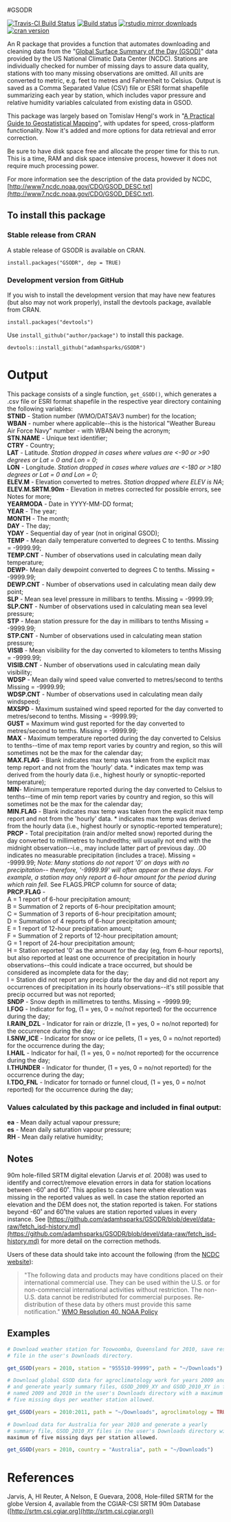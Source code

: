 #GSODR

[![Travis-CI Build Status](https://travis-ci.org/adamhsparks/GSODR.svg?branch=master)](https://travis-ci.org/adamhsparks/GSODR)
[![Build status](https://ci.appveyor.com/api/projects/status/8daqtllo2sg6me07/branch/master?svg=true)](https://ci.appveyor.com/project/adamhsparks/GSODR/branch/master?svg=true)
[![rstudio mirror downloads](http://cranlogs.r-pkg.org/badges/GSODR?color=brightgreen)](https://github.com/metacran/cranlogs.app)
[![cran version](http://www.r-pkg.org/badges/version/GSODR)](https://cran.r-project.org/package=GSODR)

An R package that provides a function that automates downloading and cleaning data from the "[Global Surface Summary of the Day (GSOD)](https://data.noaa.gov/dataset/global-surface-summary-of-the-day-gsod)" data provided by the US National Climatic Data Center (NCDC). Stations are individually checked for number of missing days to assure data quality, stations with too many missing observations are omitted. All units are converted to metric, e.g. feet to metres and Fahrenheit to Celsius. Output is saved as a Comma Separated Value (CSV) file or ESRI format shapefile summarizing each year by station, which includes vapor pressure and relative humidity variables calculated from existing data in GSOD.

This package was largely based on Tomislav Hengl's work in "[A Practical Guide to Geostatistical Mapping](http://spatial-analyst.net/book/getGSOD.R)", with updates for speed, cross-platform functionality. Now it's added and more options for data retrieval and error correction.

Be sure to have disk space free and allocate the proper time for this to run. This is a time, RAM and disk space intensive process, however it does not require much processing power. 

For more information see the description of the data provided by NCDC, [http://www7.ncdc.noaa.gov/CDO/GSOD_DESC.txt](http://www7.ncdc.noaa.gov/CDO/GSOD_DESC.txt).

## To install this package
### Stable release from CRAN
A stable release of GSODR is available on CRAN.

`install.packages("GSODR", dep = TRUE)`

### Development version from GitHub
If you wish to install the development version that may have new features (but also may not work properly), install the devtools package, available from CRAN.

`install.packages("devtools")`

Use `install_github("author/package")` to install this package.

`devtools::install_github("adamhsparks/GSODR")`

# Output
This package consists of a single function, `get_GSOD()`, which generates a 
.csv file or ESRI format shapefile in the respective year directory containing the following variables:  
**STNID** - Station number (WMO/DATSAV3 number) for the location;  
**WBAN** - number where applicable--this is the historical "Weather Bureau Air
Force Navy" number - with WBAN being the acronym;  
**STN.NAME** - Unique text identifier;  
**CTRY** - Country;  
**LAT** - Latitude. *Station dropped in cases where values are <-90 or >90 degrees or Lat = 0 and Lon = 0*;  
**LON** - Longitude. *Station dropped in cases where values are <-180 or >180 degrees or Lat = 0 and Lon = 0*;  
**ELEV.M** - Elevation converted to metres. *Station dropped where ELEV is NA*;  
**ELEV.M.SRTM.90m** - Elevation in metres corrected for possible errors, see
Notes for more;  
**YEARMODA** - Date in YYYY-MM-DD format;  
**YEAR** - The year;  
**MONTH** - The month;  
**DAY** - The day;  
**YDAY** - Sequential day of year (not in original GSOD);  
**TEMP** - Mean daily temperature converted to degrees C to tenths. Missing =
-9999.99;  
**TEMP.CNT** - Number of observations used in calculating mean daily
temperature;  
**DEWP**-  Mean daily dewpoint converted to degrees C to tenths. Missing =
-9999.99;  
**DEWP.CNT** - Number of observations used in calculating mean daily dew point;  
**SLP** - Mean sea level pressure in millibars to tenths. Missing = -9999.99;  
**SLP.CNT** - Number of observations used in calculating mean sea level
pressure;  
**STP** - Mean station pressure for the day in millibars to tenths
Missing = -9999.99;  
**STP.CNT** - Number of observations used in calculating mean station pressure;  
**VISIB** - Mean visibility for the day converted to kilometers to tenths
Missing = -9999.99;  
**VISIB.CNT** - Number of observations used in calculating mean daily
visibility;  
**WDSP** - Mean daily wind speed value converted to metres/second to tenths
Missing = -9999.99;  
**WDSP.CNT** - Number of observations used in calculating mean daily windspeed;  
**MXSPD** - Maximum sustained wind speed reported for the day converted to
metres/second to tenths. Missing = -9999.99;  
**GUST** = Maximum wind gust reported for the day converted to metres/second to
tenths. Missing = -9999.99;  
**MAX** - Maximum temperature reported during the day converted to Celsius to
tenths--time of max temp report varies by country and region, so this will
sometimes not be the max for the calendar day;  
**MAX.FLAG** - Blank indicates max temp was taken from the explicit max
temp report and not from the 'hourly' data.  * indicates max temp was derived
from the hourly data (i.e., highest hourly or synoptic-reported temperature);  
**MIN**- Minimum temperature reported during the day converted to Celsius to
tenths--time of min temp report varies by country and region, so this will
sometimes not be the max for the calendar day;  
**MIN.FLAG** - Blank indicates max temp was taken from the explicit max
temp report and not from the 'hourly' data. * indicates max temp was derived
from the hourly data (i.e., highest hourly or synoptic-reported temperature);  
**PRCP** - Total precipitation (rain and/or melted snow) reported during the day
converted to millimetres to hundredths;   will usually not end with the
midnight observation--i.e., may include latter part of previous day. .00
indicates no measurable precipitation (includes a trace). Missing = -9999.99;
*Note:  Many stations do not report '0' on days with no precipitation--
therefore, '-9999.99' will often appear on these days. For example, a
station may only report a 6-hour amount for the period during which rain
fell.* See FLAGS.PRCP column for source of data;  
**PRCP.FLAG** -  
A = 1 report of 6-hour precipitation amount;  
B = Summation of 2 reports of 6-hour precipitation amount;  
C = Summation of 3 reports of 6-hour precipitation amount;  
D = Summation of 4 reports of 6-hour precipitation amount;  
E = 1 report of 12-hour precipitation amount;  
F = Summation of 2 reports of 12-hour precipitation amount;  
G = 1 report of 24-hour precipitation amount;  
H = Station reported '0' as the amount for the day (eg, from 6-hour reports),
but also reported at least one occurrence of precipitation in hourly
observations--this could indicate a trace occurred, but should be considered
as incomplete data for the day;  
I = Station did not report any precip data for the day and did not report any
occurrences of precipitation in its hourly observations--it's still possible
that precip occurred but was not reported;  
**SNDP** - Snow depth in millimetres to tenths. Missing = -9999.99;  
**I.FOG** - Indicator for fog, (1 = yes, 0 = no/not reported) for the occurrence during the
day;  
**I.RAIN_DZL** - Indicator for rain or drizzle, (1 = yes, 0 = no/not reported)
for the occurrence during the day;  
**I.SNW_ICE** - Indicator for snow or ice pellets, (1 = yes, 0 = no/not
reported) for the occurrence during the day;  
**I.HAIL** - Indicator for hail, (1 = yes, 0 = no/not reported) for the
occurrence during the day;  
**I.THUNDER** - Indicator for thunder, (1 = yes, 0 = no/not reported) for the
occurrence during the day;  
**I.TDO_FNL** - Indicator for tornado or funnel cloud, (1 = yes, 0 = no/not
reported) for the occurrence during the day;  

### Values calculated by this package and included in final output:
**ea** - Mean daily actual vapour pressure;  
**es** - Mean daily saturation vapour pressure;  
**RH** - Mean daily relative humidity;  

## Notes
90m hole-filled SRTM digital elevation (Jarvis *et al.* 2008) was used to
identify and correct/remove elevation errors in data for station locations
between -60˚ and 60˚. This applies to cases here where elevation was missing in
the reported values as well. In case the station reported an elevation and the
DEM does not, the station reported is taken. For stations beyond -60˚ and 60˚the
values are station reported values in every instance. See [https://github.com/adamhsparks/GSODR/blob/devel/data-raw/fetch_isd-history.md](https://github.com/adamhsparks/GSODR/blob/devel/data-raw/fetch_isd-history.md) for more detail on the correction methods.  

Users of these data should take into account the following (from the [NCDC website](http://www7.ncdc.noaa.gov/CDO/cdoselect.cmd?datasetabbv=GSOD&countryabbv=&georegionabbv=)):  

> "The following data and products may have conditions placed on their international commercial use. They can be used within the U.S. or for non-commercial international activities without restriction. The non-U.S. data cannot be redistributed for commercial purposes. Re-distribution of these data by others must provide this same notification." [WMO Resolution 40. NOAA Policy](http://www.wmo.int/pages/about/Resolution40.html)

## Examples
```r
# Download weather station for Toowoomba, Queensland for 2010, save resulting
# file in the user's Downloads directory.

get_GSOD(years = 2010, station = "955510-99999", path = "~/Downloads")
```

```r
# Download global GSOD data for agroclimatology work for years 2009 and 2010
# and generate yearly summary files, GSOD_2009_XY and GSOD_2010_XY in folders
# named 2009 and 2010 in the user's Downloads directory with a maximum of
# five missing days per weather station allowed.

get_GSOD(years = 2010:2011, path = "~/Downloads", agroclimatology = TRUE)
```

```r
# Download data for Australia for year 2010 and generate a yearly
# summary file, GSOD_2010_XY files in the user's Downloads directory with a
maximum of five missing days per station allowed.

get_GSOD(years = 2010, country = "Australia", path = "~/Downloads")
```

# References

Jarvis, A, HI Reuter, A Nelson, E Guevara, 2008, Hole-filled SRTM for the
globe Version 4, available from the CGIAR-CSI SRTM 90m Database
([http://srtm.csi.cgiar.org](http://srtm.csi.cgiar.org))
